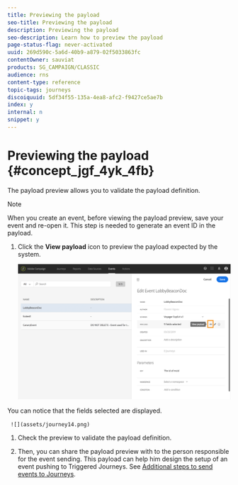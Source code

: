 ```yaml
---
title: Previewing the payload
seo-title: Previewing the payload
description: Previewing the payload
seo-description: Learn how to preview the payload
page-status-flag: never-activated
uuid: 269d590c-5a6d-40b9-a879-02f5033863fc
contentOwner: sauviat
products: SG_CAMPAIGN/CLASSIC
audience: rns
content-type: reference
topic-tags: journeys
discoiquuid: 5df34f55-135a-4ea8-afc2-f9427ce5ae7b
index: y
internal: n
snippet: y
---
```



# Previewing the payload {#concept_jgf_4yk_4fb}

The payload preview allows you to validate the payload definition.

>[!NOTE]
>
>When you create an event, before viewing the payload preview, save your event and re-open it. This step is needed to generate an event ID in the payload.


1. Click the **View payload** icon to preview the payload expected by the system. 

     ![](assets/journey13.png)

You can notice that the fields selected are displayed.

     ![](assets/journey14.png)

1. Check the preview to validate the payload definition.

1. Then, you can share the payload preview with to the person responsible for the event sending. This payload can help him design the setup of an event pushing to Triggered Journeys. See [Additional steps to send events to Journeys](eventsteps.md#concept_xrz_n1q_y2b).
